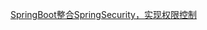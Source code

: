 
 [SpringBoot整合SpringSecurity，实现权限控制](https://github.com/JYongDev/Notes/tree/master/notes/Java/SpringBoot/project/test_security)
 

